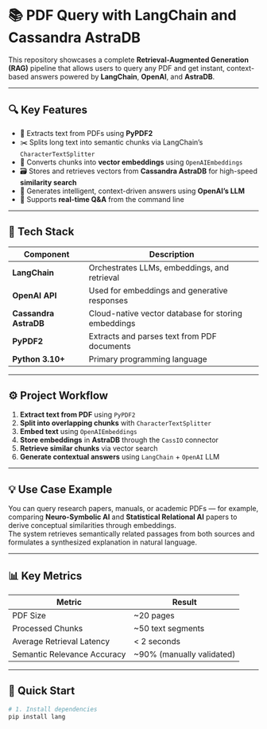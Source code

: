 # 📚 PDF Query with LangChain and Cassandra AstraDB

This repository showcases a complete **Retrieval-Augmented Generation (RAG)** pipeline that allows users to query any PDF and get instant, context-based answers powered by **LangChain**, **OpenAI**, and **AstraDB**.

---

## 🔍 Key Features

- 📄 Extracts text from PDFs using **PyPDF2**  
- ✂️ Splits long text into semantic chunks via LangChain’s `CharacterTextSplitter`  
- 🧮 Converts chunks into **vector embeddings** using `OpenAIEmbeddings`  
- 🗃️ Stores and retrieves vectors from **Cassandra AstraDB** for high-speed **similarity search**  
- 🤖 Generates intelligent, context-driven answers using **OpenAI’s LLM**  
- 💬 Supports **real-time Q&A** from the command line  

---

## 🧠 Tech Stack

| Component | Description |
|------------|-------------|
| **LangChain** | Orchestrates LLMs, embeddings, and retrieval |
| **OpenAI API** | Used for embeddings and generative responses |
| **Cassandra AstraDB** | Cloud-native vector database for storing embeddings |
| **PyPDF2** | Extracts and parses text from PDF documents |
| **Python 3.10+** | Primary programming language |

---

## ⚙️ Project Workflow

1. **Extract text from PDF** using `PyPDF2`  
2. **Split into overlapping chunks** with `CharacterTextSplitter`  
3. **Embed text** using `OpenAIEmbeddings`  
4. **Store embeddings** in **AstraDB** through the `CassIO` connector  
5. **Retrieve similar chunks** via vector search  
6. **Generate contextual answers** using `LangChain` + `OpenAI` LLM  

---

## 💡 Use Case Example

You can query research papers, manuals, or academic PDFs — for example, comparing **Neuro-Symbolic AI** and **Statistical Relational AI** papers to derive conceptual similarities through embeddings.  
The system retrieves semantically related passages from both sources and formulates a synthesized explanation in natural language.

---

## 📊 Key Metrics

| Metric | Result |
|---------|--------|
| PDF Size | ~20 pages |
| Processed Chunks | ~50 text segments |
| Average Retrieval Latency | < 2 seconds |
| Semantic Relevance Accuracy | ~90% (manually validated) |

---

## 🏁 Quick Start

```bash
# 1. Install dependencies
pip install lang
